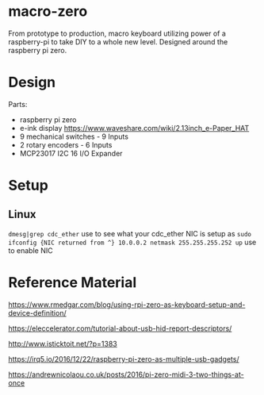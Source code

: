 # macro-zero
From prototype to production, macro keyboard utilizing power of a raspberry-pi to take DIY to a whole new level. Designed around the raspberry pi zero.

# Design
Parts:
- raspberry pi zero
- e-ink display https://www.waveshare.com/wiki/2.13inch_e-Paper_HAT
- 9 mechanical switches - 9 Inputs
- 2 rotary encoders - 6 Inputs
- MCP23017 I2C 16 I/O Expander 

# Setup
## Linux
`dmesg|grep cdc_ether` use to see what your cdc_ether NIC is setup as
`sudo ifconfig {NIC returned from ^} 10.0.0.2 netmask 255.255.255.252 up` use to enable NIC

# Reference Material
https://www.rmedgar.com/blog/using-rpi-zero-as-keyboard-setup-and-device-definition/

https://eleccelerator.com/tutorial-about-usb-hid-report-descriptors/

http://www.isticktoit.net/?p=1383

https://irq5.io/2016/12/22/raspberry-pi-zero-as-multiple-usb-gadgets/

https://andrewnicolaou.co.uk/posts/2016/pi-zero-midi-3-two-things-at-once
